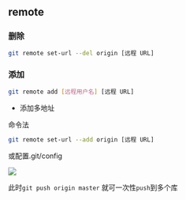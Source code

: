 <!--
 * @Description: 
 * @Version: 1.0
 * @Author: DaLao
 * @Email: dalao_li@163.com
 * @Date: 2022-01-13 12:57:16
 * @LastEditors: DaLao
 * @LastEditTime: 2022-02-20 17:42:33
-->

## remote


### 删除

```sh
git remote set-url --del origin [远程 URL]
```


### 添加

```sh
git remote add [远程用户名] [远程 URL]
```

- 添加多地址

命令法

```sh
git remote set-url --add origin [远程 URL]
```

或配置.git/config

![](https://cdn.hurra.ltd/img/20211214220953.png) 

此时`git push origin master` 就可一次性`push`到多个库